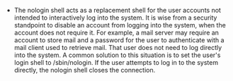 * The nologin shell acts as a replacement shell for the user accounts not intended to interactively
log into the system. It is wise from a security standpoint to disable an account from logging into
the system, when the account does not require it. For example, a mail server may require an
account to store mail and a password for the user to authenticate with a mail client used to retrieve
mail. That user does not need to log directly into the system.
A common solution to this situation is to set the user's login shell to /sbin/nologin. If the user
attempts to log in to the system directly, the nologin shell closes the connection.
